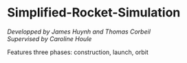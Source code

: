 # Simplified-Rocket-Simulation

<em> Developped by James Huynh and Thomas Corbeil <br>
Supervised by Caroline Houle </em>

Features three phases: construction, launch, orbit
  
